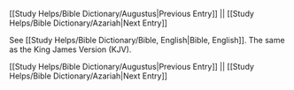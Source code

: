 [[Study Helps/Bible Dictionary/Augustus|Previous Entry]]  ||  [[Study Helps/Bible Dictionary/Azariah|Next Entry]]

 See [[Study Helps/Bible Dictionary/Bible, English|Bible, English]]. The same as the King James Version (KJV).

[[Study Helps/Bible Dictionary/Augustus|Previous Entry]]  ||  [[Study Helps/Bible Dictionary/Azariah|Next Entry]]